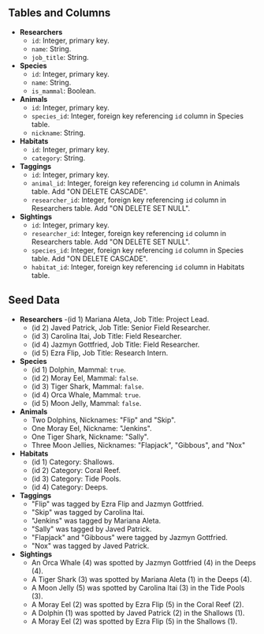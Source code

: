 ## Tables and Columns

- **Researchers**
  - `id`: Integer, primary key.
  - `name`: String.
  - `job_title`: String.
- **Species**
  - `id`: Integer, primary key.
  - `name`: String.
  - `is_mammal`: Boolean.
- **Animals**
  - `id`: Integer, primary key.
  - `species_id`: Integer, foreign key referencing `id` column in Species table.
  - `nickname`: String.
- **Habitats**
  - `id`: Integer, primary key.
  - `category`: String.
- **Taggings**
  - `id`: Integer, primary key.
  - `animal_id`: Integer, foreign key referencing `id` column in Animals table. Add "ON DELETE CASCADE".
  - `researcher_id`: Integer, foreign key referencing `id` column in Researchers table. Add "ON DELETE SET NULL".
- **Sightings**
  - `id`: Integer, primary key.
  - `researcher_id`: Integer, foreign key referencing `id` column in Researchers table. Add "ON DELETE SET NULL".
  - `species_id`: Integer, foreign key referencing `id` column in Species table. Add "ON DELETE CASCADE".
  - `habitat_id`: Integer, foreign key referencing `id` column in Habitats table.

## Seed Data

- **Researchers**
  -(id 1) Mariana Aleta, Job Title: Project Lead.
  - (id 2) Javed Patrick, Job Title: Senior Field Researcher.
  - (id 3) Carolina Itai, Job Title: Field Researcher.
  - (id 4) Jazmyn Gottfried, Job Title: Field Researcher.
  - (id 5) Ezra Flip, Job Title: Research Intern.
- **Species**
  - (id 1) Dolphin, Mammal: `true`.
  - (id 2) Moray Eel, Mammal: `false`.
  - (id 3) Tiger Shark, Mammal: `false`.
  - (id 4) Orca Whale, Mammal: `true`.
  - (id 5) Moon Jelly, Mammal: `false`.
- **Animals**
  - Two Dolphins, Nicknames: "Flip" and "Skip".
  - One Moray Eel, Nickname: "Jenkins".
  - One Tiger Shark, Nickname: "Sally".
  - Three Moon Jellies, Nicknames: "Flapjack", "Gibbous", and "Nox"
- **Habitats**
  - (id 1) Category: Shallows.
  - (id 2) Category: Coral Reef.
  - (id 3) Category: Tide Pools.
  - (id 4) Category: Deeps.
- **Taggings**
  - "Flip" was tagged by Ezra Flip and Jazmyn Gottfried.
  - "Skip" was tagged by Carolina Itai.
  - "Jenkins" was tagged by Mariana Aleta.
  - "Sally" was tagged by Javed Patrick.
  - "Flapjack" and "Gibbous" were tagged by Jazmyn Gottfried.
  - "Nox" was tagged by Javed Patrick.
- **Sightings**
  - An Orca Whale (4) was spotted by Jazmyn Gottfried (4) in the Deeps (4).
  - A Tiger Shark (3) was spotted by Mariana Aleta (1) in the Deeps (4).
  - A Moon Jelly (5) was spotted by Carolina Itai (3) in the Tide Pools (3).
  - A Moray Eel (2) was spotted by Ezra Flip (5) in the Coral Reef (2).
  - A Dolphin (1) was spotted by Javed Patrick (2) in the Shallows (1).
  - A Moray Eel (2) was spotted by Ezra Flip (5) in the Shallows (1).
